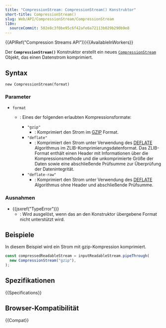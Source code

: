 ```yaml
---
title: "CompressionStream: CompressionStream() Konstruktor"
short-title: CompressionStream()
slug: Web/API/CompressionStream/CompressionStream
l10n:
  sourceCommit: 502e8c3f0be95c6f42afe6a72113b029b290b9e8
---
```


{{APIRef("Compression Streams API")}}{{AvailableInWorkers}}

Der **`CompressionStream()`** Konstruktor erstellt ein neues [`CompressionStream`](/de/docs/Web/API/CompressionStream) Objekt, das einen Datenstrom komprimiert.

## Syntax

```js-nolint
new CompressionStream(format)
```

### Parameter

- `format`

  - : Eines der folgenden erlaubten Kompressionsformate:

    - `"gzip"`
      - : Komprimiert den Strom im [GZIP](https://www.rfc-editor.org/rfc/rfc1952) Format.
    - `"deflate"`
      - : Komprimiert den Strom unter Verwendung des [DEFLATE](https://www.rfc-editor.org/rfc/rfc1950) Algorithmus im ZLIB-Komprimierungsdatenformat.
        Das ZLIB-Format enthält einen Header mit Informationen über die Kompressionsmethode und die unkomprimierte Größe der Daten sowie eine abschließende Prüfsumme zur Überprüfung der Datenintegrität.
    - `"deflate-raw"`
      - : Komprimiert den Strom unter Verwendung des [DEFLATE](https://www.rfc-editor.org/rfc/rfc1951) Algorithmus ohne Header und abschließende Prüfsumme.

### Ausnahmen

- {{jsxref("TypeError")}}
  - : Wird ausgelöst, wenn das an den Konstruktor übergebene Format nicht unterstützt wird.

## Beispiele

In diesem Beispiel wird ein Strom mit gzip-Kompression komprimiert.

```js
const compressedReadableStream = inputReadableStream.pipeThrough(
  new CompressionStream("gzip"),
);
```

## Spezifikationen

{{Specifications}}

## Browser-Kompatibilität

{{Compat}}
